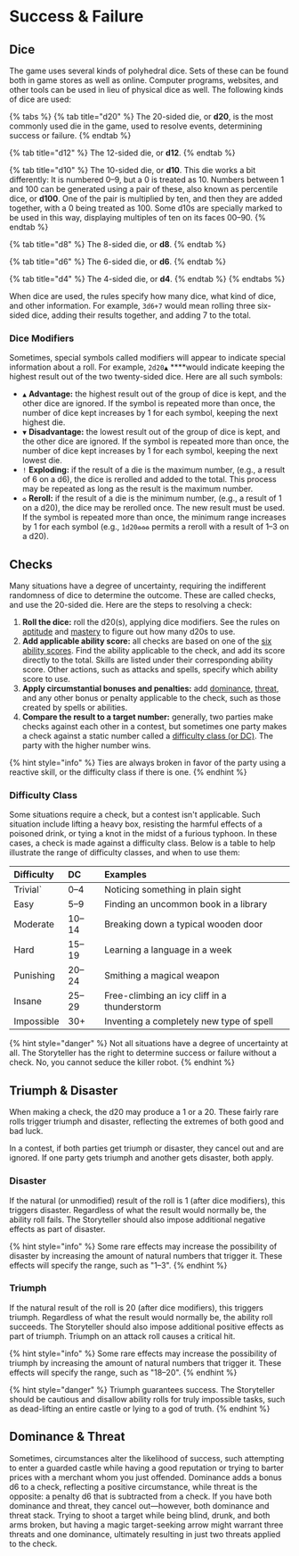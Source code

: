 # Success & Failure

## Dice

The game uses several kinds of polyhedral dice. Sets of these can be found both in game stores as well as online. Computer programs, websites, and other tools can be used in lieu of physical dice as well. The following kinds of dice are used:

{% tabs %}
{% tab title="d20" %}
The 20-sided die, or **d20**, is the most commonly used die in the game, used to resolve events, determining success or failure.
{% endtab %}

{% tab title="d12" %}
The 12-sided die, or **d12**.
{% endtab %}

{% tab title="d10" %}
The 10-sided die, or **d10**. This die works a bit differently: It is numbered 0–9, but a 0 is treated as 10. Numbers between 1 and 100 can be generated using a pair of these, also known as percentile dice, or **d100**. One of the pair is multiplied by ten, and then they are added together, with a 0 being treated as 100. Some d10s are specially marked to be used in this way, displaying multiples of ten on its faces 00–90.
{% endtab %}

{% tab title="d8" %}
The 8-sided die, or **d8**.
{% endtab %}

{% tab title="d6" %}
The 6-sided die, or **d6**.
{% endtab %}

{% tab title="d4" %}
The 4-sided die, or **d4**.
{% endtab %}
{% endtabs %}

When dice are used, the rules specify how many dice, what kind of dice, and other information. For example, `3d6+7` would mean rolling three six-sided dice, adding their results together, and adding 7 to the total.

### Dice Modifiers

Sometimes, special symbols called modifiers will appear to indicate special information about a roll. For example, `2d20▲` ****would indicate keeping the highest result out of the two twenty-sided dice. Here are all such symbols:

* `▲` **Advantage:** the highest result out of the group of dice is kept, and the other dice are ignored. If the symbol is repeated more than once, the number of dice kept increases by 1 for each symbol, keeping the next highest die.
* `▼` **Disadvantage:** the lowest result out of the group of dice is kept, and the other dice are ignored. If the symbol is repeated more than once, the number of dice kept increases by 1 for each symbol, keeping the next lowest die.
* `!` **Exploding:** if the result of a die is the maximum number, \(e.g., a result of 6 on a d6\), the dice is rerolled and added to the total. This process may be repeated as long as the result is the maximum number.
* `♻` **Reroll:** if the result of a die is the minimum number, \(e.g., a result of 1 on a d20\), the dice may be rerolled once. The new result must be used. If the symbol is repeated more than once, the minimum range increases by 1 for each symbol \(e.g., `1d20♻♻♻` permits a reroll with a result of 1–3 on a d20\).

## Checks

Many situations have a degree of uncertainty, requiring the indifferent randomness of dice to determine the outcome. These are called checks, and use the 20-sided die. Here are the steps to resolving a check:

1. **Roll the dice:** roll the d20\(s\), applying dice modifiers. See the rules on [aptitude](ability-scores-and-skills.md#aptitude) and [mastery](ability-scores-and-skills.md#mastery) to figure out how many d20s to use.
2. **Add applicable ability score:** all checks are based on one of the [six ability scores](ability-scores-and-skills.md). Find the ability applicable to the check, and add its score directly to the total. Skills are listed under their corresponding ability score. Other actions, such as attacks and spells, specify which ability score to use.
3. **Apply circumstantial bonuses and penalties:** add [dominance](success-and-failure.md#dominance-and-threat), [threat](success-and-failure.md#dominance-and-threat), and any other bonus or penalty applicable to the check, such as those created by spells or abilities.
4. **Compare the result to a target number:** generally, two parties make checks against each other in a contest, but sometimes one party makes a check against a static number called a [difficulty class \(or DC\)](success-and-failure.md#difficulty-class). The party with the higher number wins.

{% hint style="info" %}
Ties are always broken in favor of the party using a reactive skill, or the difficulty class if there is one.
{% endhint %}

### Difficulty Class

Some situations require a check, but a contest isn't applicable. Such situation include lifting a heavy box, resisting the harmful effects of a poisoned drink, or tying a knot in the midst of a furious typhoon. In these cases, a check is made against a difficulty class. Below is a table to help illustrate the range of difficulty classes, and when to use them:

| Difficulty | DC | Examples |
| :--- | :--- | :--- |
| Trivial\` | 0–4 | Noticing something in plain sight |
| Easy | 5–9 | Finding an uncommon book in a library |
| Moderate | 10–14 | Breaking down a typical wooden door |
| Hard | 15–19 | Learning a language in a week |
| Punishing | 20–24 | Smithing a magical weapon |
| Insane | 25–29 | Free-climbing an icy cliff in a thunderstorm |
| Impossible | 30+ | Inventing a completely new type of spell |

{% hint style="danger" %}
Not all situations have a degree of uncertainty at all. The Storyteller has the right to determine success or failure without a check. No, you cannot seduce the killer robot.
{% endhint %}

## Triumph & Disaster

When making a check, the d20 may produce a 1 or a 20. These fairly rare rolls trigger triumph and disaster, reflecting the extremes of both good and bad luck.

In a contest, if both parties get triumph or disaster, they cancel out and are ignored. If one party gets triumph and another gets disaster, both apply.

### Disaster

If the natural \(or unmodified\) result of the roll is 1 \(after dice modifiers\), this triggers disaster. Regardless of what the result would normally be, the ability roll fails. The Storyteller should also impose additional negative effects as part of disaster.

{% hint style="info" %}
Some rare effects may increase the possibility of disaster by increasing the amount of natural numbers that trigger it. These effects will specify the range, such as "1–3".
{% endhint %}

### Triumph

If the natural result of the roll is 20 \(after dice modifiers\), this triggers triumph. Regardless of what the result would normally be, the ability roll succeeds. The Storyteller should also impose additional positive effects as part of triumph. Triumph on an attack roll causes a critical hit.

{% hint style="info" %}
Some rare effects may increase the possibility of triumph by increasing the amount of natural numbers that trigger it. These effects will specify the range, such as "18–20".
{% endhint %}

{% hint style="danger" %}
Triumph guarantees success. The Storyteller should be cautious and disallow ability rolls for truly impossible tasks, such as dead-lifting an entire castle or lying to a god of truth.
{% endhint %}

## Dominance & Threat

Sometimes, circumstances alter the likelihood of success, such attempting to enter a guarded castle while having a good reputation or trying to barter prices with a merchant whom you just offended. Dominance adds a bonus d6 to a check, reflecting a positive circumstance, while threat is the opposite: a penalty d6 that is subtracted from a check. If you have both dominance and threat, they cancel out—however, both dominance and threat stack. Trying to shoot a target while being blind, drunk, and both arms broken, but having a magic target-seeking arrow might warrant three threats and one dominance, ultimately resulting in just two threats applied to the check.

